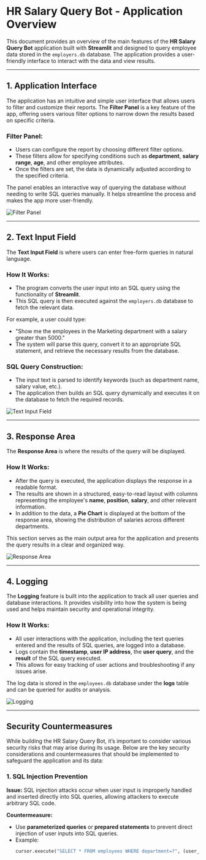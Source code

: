 # **HR Salary Query Bot - Application Overview**

This document provides an overview of the main features of the **HR Salary Query Bot** application built with **Streamlit** and designed to query employee data stored in the `employers.db` database. The application provides a user-friendly interface to interact with the data and view results.

---

## **1. Application Interface**

The application has an intuitive and simple user interface that allows users to filter and customize their reports. The **Filter Panel** is a key feature of the app, offering users various filter options to narrow down the results based on specific criteria. 

### **Filter Panel:**
- Users can configure the report by choosing different filter options.
- These filters allow for specifying conditions such as **department**, **salary range**, **age**, and other employee attributes.
- Once the filters are set, the data is dynamically adjusted according to the specified criteria.

The panel enables an interactive way of querying the database without needing to write SQL queries manually. It helps streamline the process and makes the app more user-friendly.

![Filter Panel](/1.png)

---

## **2. Text Input Field**

The **Text Input Field** is where users can enter free-form queries in natural language. 

### **How It Works:**
- The program converts the user input into an SQL query using the functionality of **Streamlit**.
- This SQL query is then executed against the `employers.db` database to fetch the relevant data.
  
For example, a user could type:
- "Show me the employees in the Marketing department with a salary greater than 5000."
- The system will parse this query, convert it to an appropriate SQL statement, and retrieve the necessary results from the database.

### **SQL Query Construction:**
- The input text is parsed to identify keywords (such as department name, salary value, etc.).
- The application then builds an SQL query dynamically and executes it on the database to fetch the required records.

![Text Input Field](https://via.placeholder.com/800x400.png)

---

## **3. Response Area**

The **Response Area** is where the results of the query will be displayed. 

### **How It Works:**
- After the query is executed, the application displays the response in a readable format.
- The results are shown in a structured, easy-to-read layout with columns representing the employee's **name**, **position**, **salary**, and other relevant information.
- In addition to the data, a **Pie Chart** is displayed at the bottom of the response area, showing the distribution of salaries across different departments.

This section serves as the main output area for the application and presents the query results in a clear and organized way.

![Response Area](https://via.placeholder.com/800x400.png)

---

## **4. Logging**

The **Logging** feature is built into the application to track all user queries and database interactions. It provides visibility into how the system is being used and helps maintain security and operational integrity.

### **How It Works:**
- All user interactions with the application, including the text queries entered and the results of SQL queries, are logged into a database.
- Logs contain the **timestamp**, **user IP address**, the **user query**, and the **result** of the SQL query executed.
- This allows for easy tracking of user actions and troubleshooting if any issues arise.

The log data is stored in the `employees.db` database under the **logs** table and can be queried for audits or analysis.

![Logging](https://via.placeholder.com/800x400.png)

---

## **Security Countermeasures**

While building the HR Salary Query Bot, it’s important to consider various security risks that may arise during its usage. Below are the key security considerations and countermeasures that should be implemented to safeguard the application and its data:

### **1. SQL Injection Prevention**

**Issue:**
SQL injection attacks occur when user input is improperly handled and inserted directly into SQL queries, allowing attackers to execute arbitrary SQL code.

**Countermeasure:**
- Use **parameterized queries** or **prepared statements** to prevent direct injection of user inputs into SQL queries.
- Example:
  ```python
  cursor.execute("SELECT * FROM employees WHERE department=?", (user_input,))
